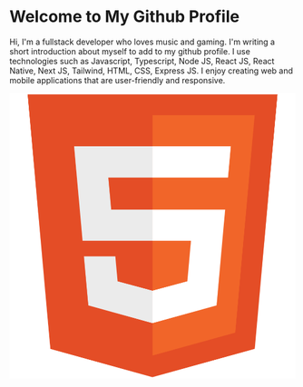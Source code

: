 # Welcome to My Github Profile

Hi, I'm a fullstack developer who loves music and gaming. I'm writing a short introduction about myself to add to my github profile. I use technologies such as Javascript, Typescript, Node JS, React JS, React Native, Next JS, Tailwind, HTML, CSS, Express JS. I enjoy creating web and mobile applications that are user-friendly and responsive.

![HTML](html.svg "HTML")
